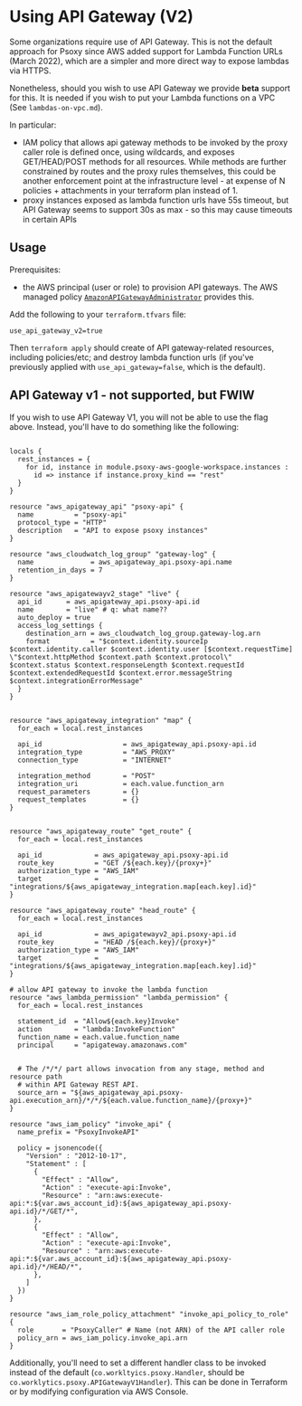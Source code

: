 # Using API Gateway (V2)

Some organizations require use of API Gateway. This is not the default approach for Psoxy since AWS
added support for Lambda Function URLs (March 2022), which are a simpler and more direct way to
expose lambdas via HTTPS.

Nonetheless, should you wish to use API Gateway we provide **beta** support for this. It is needed
if you wish to put your Lambda functions on a VPC (See `lambdas-on-vpc.md`).

In particular:

- IAM policy that allows api gateway methods to be invoked by the proxy caller role is defined once,
  using wildcards, and exposes GET/HEAD/POST methods for all resources. While methods are further
  constrained by routes and the proxy rules themselves, this could be another enforcement point at
  the infrastructure level - at expense of N policies + attachments in your terraform plan instead
  of 1.
- proxy instances exposed as lambda function urls have 55s timeout, but API Gateway seems to support
  30s as max - so this may cause timeouts in certain APIs

## Usage

Prerequisites:

- the AWS principal (user or role) to provision API gateways. The AWS managed policy
  [`AmazonAPIGatewayAdministrator`](https://docs.aws.amazon.com/aws-managed-policy/latest/reference/AmazonAPIGatewayAdministrator.html)
  provides this.

Add the following to your `terraform.tfvars` file:

```hcl
use_api_gateway_v2=true
```

Then `terraform apply` should create of API gateway-related resources, including policies/etc; and
destroy lambda function urls (if you've previously applied with `use_api_gateway=false`, which is
the default).

## API Gateway v1 - not supported, but FWIW

If you wish to use API Gateway V1, you will not be able to use the flag above. Instead, you'll have
to do something like the following:

```hcl

locals {
  rest_instances = {
    for id, instance in module.psoxy-aws-google-workspace.instances :
      id => instance if instance.proxy_kind == "rest"
  }
}

resource "aws_apigateway_api" "psoxy-api" {
  name          = "psoxy-api"
  protocol_type = "HTTP"
  description   = "API to expose psoxy instances"
}

resource "aws_cloudwatch_log_group" "gateway-log" {
  name              = aws_apigateway_api.psoxy-api.name
  retention_in_days = 7
}

resource "aws_apigatewayv2_stage" "live" {
  api_id      = aws_apigateway_api.psoxy-api.id
  name        = "live" # q: what name??
  auto_deploy = true
  access_log_settings {
    destination_arn = aws_cloudwatch_log_group.gateway-log.arn
    format          = "$context.identity.sourceIp $context.identity.caller $context.identity.user [$context.requestTime] \"$context.httpMethod $context.path $context.protocol\" $context.status $context.responseLength $context.requestId $context.extendedRequestId $context.error.messageString $context.integrationErrorMessage"
  }
}


resource "aws_apigateway_integration" "map" {
  for_each = local.rest_instances

  api_id                    = aws_apigateway_api.psoxy-api.id
  integration_type          = "AWS_PROXY"
  connection_type           = "INTERNET"

  integration_method        = "POST"
  integration_uri           = each.value.function_arn
  request_parameters        = {}
  request_templates         = {}
}


resource "aws_apigateway_route" "get_route" {
  for_each = local.rest_instances

  api_id             = aws_apigateway_api.psoxy-api.id
  route_key          = "GET /${each.key}/{proxy+}"
  authorization_type = "AWS_IAM"
  target             = "integrations/${aws_apigateway_integration.map[each.key].id}"
}

resource "aws_apigateway_route" "head_route" {
  for_each = local.rest_instances

  api_id             = aws_apigatewayv2_api.psoxy-api.id
  route_key          = "HEAD /${each.key}/{proxy+}"
  authorization_type = "AWS_IAM"
  target             = "integrations/${aws_apigateway_integration.map[each.key].id}"
}

# allow API gateway to invoke the lambda function
resource "aws_lambda_permission" "lambda_permission" {
  for_each = local.rest_instances

  statement_id  = "Allow${each.key}Invoke"
  action        = "lambda:InvokeFunction"
  function_name = each.value.function_name
  principal     = "apigateway.amazonaws.com"


  # The /*/*/ part allows invocation from any stage, method and resource path
  # within API Gateway REST API.
  source_arn = "${aws_apigateway_api.psoxy-api.execution_arn}/*/*/${each.value.function_name}/{proxy+}"
}

resource "aws_iam_policy" "invoke_api" {
  name_prefix = "PsoxyInvokeAPI"

  policy = jsonencode({
    "Version" : "2012-10-17",
    "Statement" : [
      {
        "Effect" : "Allow",
        "Action" : "execute-api:Invoke",
        "Resource" : "arn:aws:execute-api:*:${var.aws_account_id}:${aws_apigateway_api.psoxy-api.id}/*/GET/*",
      },
      {
        "Effect" : "Allow",
        "Action" : "execute-api:Invoke",
        "Resource" : "arn:aws:execute-api:*:${var.aws_account_id}:${aws_apigateway_api.psoxy-api.id}/*/HEAD/*",
      },
    ]
  })
}

resource "aws_iam_role_policy_attachment" "invoke_api_policy_to_role" {
  role       = "PsoxyCaller" # Name (not ARN) of the API caller role
  policy_arn = aws_iam_policy.invoke_api.arn
}

```

Additionally, you'll need to set a different handler class to be invoked instead of the default
(`co.workltyics.psoxy.Handler`, should be `co.worklytics.psoxy.APIGatewayV1Handler`). This can be
done in Terraform or by modifying configuration via AWS Console.
